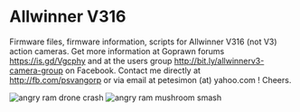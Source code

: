 # Allwinner V316
Firmware files, firmware information, scripts for Allwinner V316 (not V3) action cameras. Get more information at Goprawn forums https://is.gd/Vgcphy and at the users group http://bit.ly/allwinnerv3-camera-group on Facebook. Contact me directly at http://fb.com/psvangorp or via email at petesimon (at) yahoo.com ! Cheers.

![angry ram drone crash](angryram.gif) ![angry ram mushroom smash](angryram2.gif)
